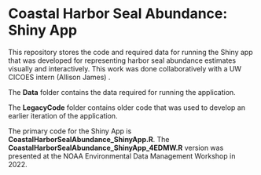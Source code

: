 # Coastal Harbor Seal Abundance: Shiny App

This repository stores the code and required data for running the Shiny app that was developed for representing harbor seal abundance estimates visually and interactively. This work was done collaboratively with a UW CICOES intern (Allison James) .

The **Data** folder contains the data required for running the application.

The **LegacyCode** folder contains older code that was used to develop an earlier iteration of the application.

The primary code for the Shiny App is **CoastalHarborSealAbundance_ShinyApp.R**. The **CoastalHarborSealAbundance_ShinyApp_4EDMW.R** version was presented at the NOAA Environmental Data Management Workshop in 2022.